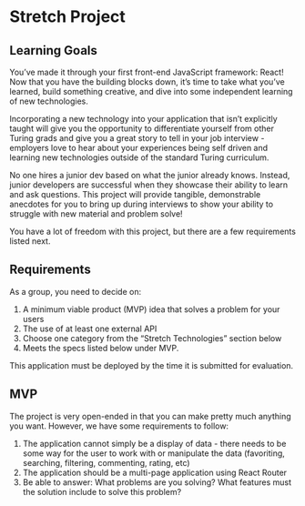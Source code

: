 # Stretch Project

## Learning Goals

You’ve made it through your first front-end JavaScript framework: React! Now that you have the building blocks down, it’s time to take what you’ve learned, build something creative, and dive into some independent learning of new technologies.

Incorporating a new technology into your application that isn’t explicitly taught will give you the opportunity to differentiate yourself from other Turing grads and give you a great story to tell in your job interview - employers love to hear about your experiences being self driven and learning new technologies outside of the standard Turing curriculum.

No one hires a junior dev based on what the junior already knows. Instead, junior developers are successful when they showcase their ability to learn and ask questions. This project will provide tangible, demonstrable anecdotes for you to bring up during interviews to show your ability to struggle with new material and problem solve!

You have a lot of freedom with this project, but there are a few requirements listed next.

## Requirements

As a group, you need to decide on:

1. A minimum viable product (MVP) idea that solves a problem for your users
2. The use of at least one external API
3. Choose one category from the “Stretch Technologies” section below
4. Meets the specs listed below under MVP.

This application must be deployed by the time it is submitted for evaluation.

## MVP 

The project is very open-ended in that you can make pretty much anything you want. However, we have some requirements to follow:

1. The application cannot simply be a display of data - there needs to be some way for the user to work with or manipulate the data (favoriting, searching, filtering, commenting, rating, etc)
2. The application should be a multi-page application using React Router
3. Be able to answer: What problems are you solving? What features must the solution include to solve this problem?


